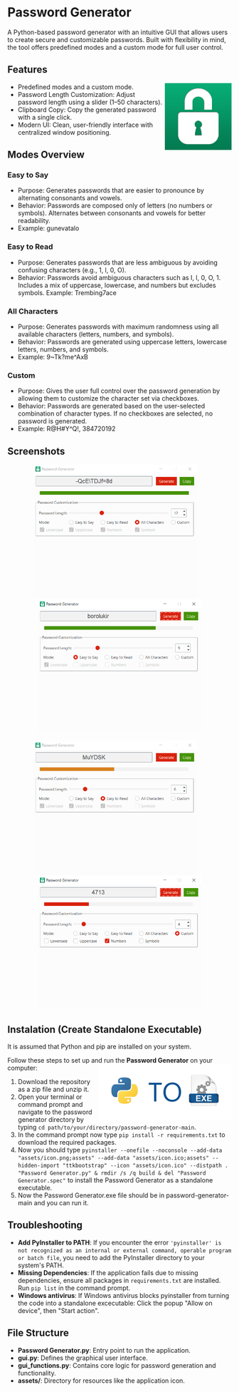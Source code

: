 # Password Generator
A Python-based password generator with an intuitive GUI that allows users to create secure and customizable passwords. Built with flexibility in mind, the tool offers predefined modes and a custom mode for full user control.


## Features
<img src=".\assets\icon.png" width="150" align="right"/>

- Predefined modes and a custom mode.
- Password Length Customization: Adjust password length using a slider (1–50 characters).
- Clipboard Copy: Copy the generated password with a single click.
- Modern UI: Clean, user-friendly interface with centralized window positioning.


## Modes Overview

### Easy to Say
- Purpose: Generates passwords that are easier to pronounce by alternating consonants and vowels.
- Behavior: Passwords are composed only of letters (no numbers or symbols). Alternates between consonants and vowels for better readability.
- Example: gunevatalo

### Easy to Read
- Purpose: Generates passwords that are less ambiguous by avoiding confusing characters (e.g., 1, l, 0, O).
- Behavior: Passwords avoid ambiguous characters such as I, l, 0, O, 1. Includes a mix of uppercase, lowercase, and numbers but excludes symbols.
Example: Trembing7ace

### All Characters
- Purpose: Generates passwords with maximum randomness using all available characters (letters, numbers, and symbols).
- Behavior: Passwords are generated using uppercase letters, lowercase letters, numbers, and symbols.
- Example: 9~Tk?me^AxB

### Custom
- Purpose: Gives the user full control over the password generation by allowing them to customize the character set via checkboxes.
- Behavior: Passwords are generated based on the user-selected combination of character types. If no checkboxes are selected, no password is generated.
- Example: R@H#Y^Q!, 384720192


## Screenshots
<div align="center">
    <img src="./assets/screenshots/capture.png" alt="Screenshot 1" style="height: 300px;">&nbsp;&nbsp;&nbsp;&nbsp;&nbsp;
    <img src="./assets/screenshots/capture2.png" alt="Screenshot 2" style="height: 300px;">
</div>
<p></p>
<div align="center">
    <img src="./assets/screenshots/capture3.png" alt="Screenshot 3" style="height: 300px;">&nbsp;&nbsp;&nbsp;&nbsp;&nbsp;
    <img src="./assets/screenshots/capture4.png" alt="Screenshot 4" style="height: 300px;">
</div>

## Instalation (Create Standalone Executable)
It is assumed that Python and pip are installed on your system.

Follow these steps to set up and run the **Password Generator** on your computer:
<img src=".\assets\py-to-exe.png" width="300" align="right"/>

1. Download the repository as a zip file and unzip it.
2. Open your terminal or command prompt and navigate to the password generator directory by typing `cd path/to/your/directory/password-generator-main`.
3. In the command prompt now type `pip install -r requirements.txt` to download the required packages.
4. Now you should type `pyinstaller --onefile --noconsole --add-data "assets/icon.png;assets" --add-data "assets/icon.ico;assets" --hidden-import "ttkbootstrap" --icon "assets/icon.ico" --distpath . "Password Generator.py" & rmdir /s /q build & del "Password Generator.spec"` to install the Password Generator as a standalone executable.
4. Now the Password Generator.exe file should be in password-generator-main and you can run it.


## Troubleshooting
- **Add PyInstaller to PATH**: If you encounter the error `'pyinstaller' is not recognized as an internal or external command, operable program or batch file`, you need to add the PyInstaller directory to your system's PATH.
- **Missing Dependencies**: If the application fails due to missing dependencies, ensure all packages in `requirements.txt` are installed. Run `pip list` in the command prompt.
- **Windows antivirus**: If Windows antivirus blocks pyinstaller from turning the code into a standalone excecutable: Click the popup "Allow on device", then "Start action".


## File Structure
- **Password Generator.py**: Entry point to run the application.
- **gui.py**: Defines the graphical user interface.
- **gui_functions.py**: Contains core logic for password generation and functionality.
- **assets/**: Directory for resources like the application icon.
